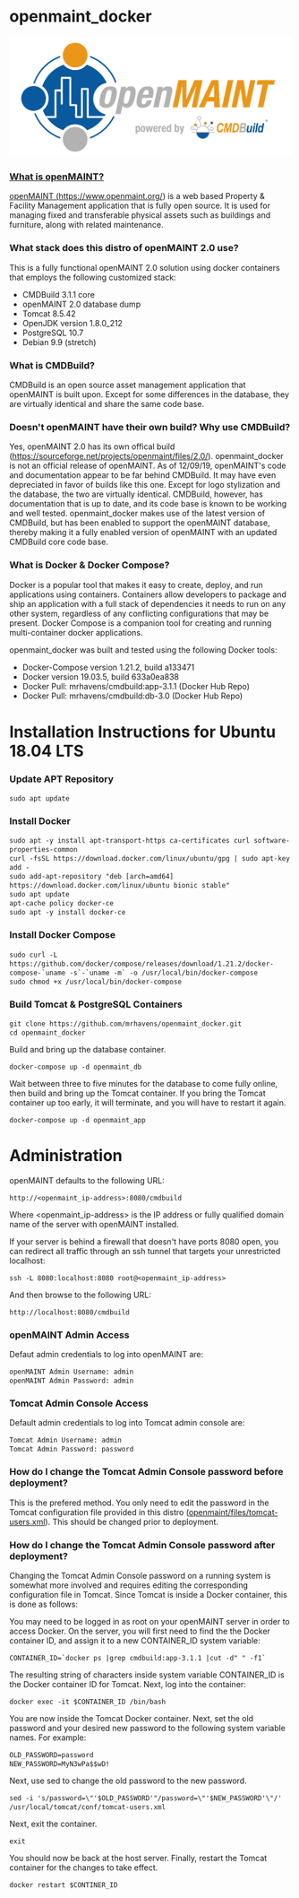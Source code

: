 # openmaint_docker

<div align="center">
  <a href="https://www.cmdbuild.org/">
    <img alt="OPENMAINT" width="512" src="logo.png">
</div>

### What is openMAINT?

openMAINT (https://www.openmaint.org/) is a web based Property & Facility Management application that is fully open source. It is used for managing fixed and transferable physical assets such as buildings and furniture, along with related maintenance.

### What stack does this distro of openMAINT 2.0 use?

This is a fully functional openMAINT 2.0 solution using docker containers that employs the following customized stack:

- CMDBuild 3.1.1 core
- openMAINT 2.0 database dump
- Tomcat 8.5.42
- OpenJDK version 1.8.0_212
- PostgreSQL 10.7
- Debian 9.9 (stretch)

### What is CMDBuild?

CMDBuild is an open source asset management application that openMAINT is built upon. Except for some differences in the database, they are virtually identical and share the same code base.

### Doesn't openMAINT have their own build? Why use CMDBuild?

Yes, openMAINT 2.0 has its own offical build (https://sourceforge.net/projects/openmaint/files/2.0/). openmaint_docker is not an official release of openMAINT. As of 12/09/19, openMAINT's code and documentation appear to be far behind CMDBuild. It may have even depreciated in favor of builds like this one. Except for logo stylization and the database, the two are virtually identical. CMDBuild, however, has documentation that is up to date, and its code base is known to be working and well tested. openmaint_docker makes use of the latest version of CMDBuild, but has been enabled to support the openMAINT database, thereby making it a fully enabled version of openMAINT with an updated CMDBuild core code base.

### What is Docker & Docker Compose?

Docker is a popular tool that makes it easy to create, deploy, and run applications using containers. Containers allow developers to package and ship an application with a full stack of dependencies it needs to run on any other system, regardless of any conflicting configurations that may be present. Docker Compose is a companion tool for creating and running multi-container docker applications.

openmaint_docker was built and tested using the following Docker tools:

- Docker-Compose version 1.21.2, build a133471
- Docker version 19.03.5, build 633a0ea838
- Docker Pull: mrhavens/cmdbuild:app-3.1.1 (Docker Hub Repo)
- Docker Pull: mrhavens/cmdbuild:db-3.0 (Docker Hub Repo)

# Installation Instructions for Ubuntu 18.04 LTS

### Update APT Repository 
```
sudo apt update
```

### Install Docker
```
sudo apt -y install apt-transport-https ca-certificates curl software-properties-common
curl -fsSL https://download.docker.com/linux/ubuntu/gpg | sudo apt-key add -
sudo add-apt-repository "deb [arch=amd64] https://download.docker.com/linux/ubuntu bionic stable"
sudo apt update
apt-cache policy docker-ce
sudo apt -y install docker-ce
```

### Install Docker Compose
```
sudo curl -L https://github.com/docker/compose/releases/download/1.21.2/docker-compose-`uname -s`-`uname -m` -o /usr/local/bin/docker-compose
sudo chmod +x /usr/local/bin/docker-compose
```

### Build Tomcat & PostgreSQL Containers
```
git clone https://github.com/mrhavens/openmaint_docker.git
cd openmaint_docker
```

Build and bring up the database container.
```
docker-compose up -d openmaint_db
```

Wait between three to five minutes for the database to come fully online, then build and bring up the Tomcat container. If you bring the Tomcat container up too early, it will terminate, and you will have to restart it again.
```
docker-compose up -d openmaint_app
```

# Administration

openMAINT defaults to the following URL:

```
http://<openmaint_ip-address>:8080/cmdbuild
```
Where <openmaint_ip-address> is the IP address or fully qualified domain name of the server with openMAINT installed.

If your server is behind a firewall that doesn't have ports 8080 open, you can redirect all traffic through an ssh tunnel that targets your unrestricted localhost:

```
ssh -L 8080:localhost:8080 root@<openmaint_ip-address>
```

And then browse to the following URL:

```
http://localhost:8080/cmdbuild
```

### openMAINT Admin Access

Defaut admin credentials to log into openMAINT are:

```
openMAINT Admin Username: admin
openMAINT Admin Password: admin
```

### Tomcat Admin Console Access

Default admin credentials to log into Tomcat admin console are:
```
Tomcat Admin Username: admin
Tomcat Admin Password: password
```

### How do I change the Tomcat Admin Console password before deployment?
This is the prefered method. You only need to edit the password in the Tomcat configuration file provided in this distro ([openmaint/files/tomcat-users.xml](https://github.com/mrhavens/openmaint_docker/blob/master/openmaint/files/tomcat-users.xml)). This should be changed prior to deployment.

### How do I change the Tomcat Admin Console password after deployment?
Changing the Tomcat Admin Console password on a running system is somewhat more involved and requires editing the corresponding configuration file in Tomcat. Since Tomcat is inside a Docker container, this is done as follows:
 
You may need to be logged in as root on your openMAINT server in order to access Docker. On the server, you will first need to find the the Docker container ID, and assign it to a new CONTAINER_ID system variable:
```
CONTAINER_ID=`docker ps |grep cmdbuild:app-3.1.1 |cut -d" " -f1`
```

The resulting string of characters inside system variable CONTAINER_ID is the Docker container ID for Tomcat. Next, log into the container:
```
docker exec -it $CONTAINER_ID /bin/bash
```

You are now inside the Tomcat Docker container. Next, set the old password and your desired new password to the following system variable names. For example:

```
OLD_PASSWORD=password
NEW_PASSWORD=MyN3wPa$$wD!
```

Next, use sed to change the old password to the new password.

```
sed -i 's/password=\"'$OLD_PASSWORD'"/password=\"'$NEW_PASSWORD'\"/' /usr/local/tomcat/conf/tomcat-users.xml
```

Next, exit the container.
```
exit
```

You should now be back at the host server. Finally, restart the Tomcat container for the changes to take effect.
```
docker restart $CONTINER_ID
```
